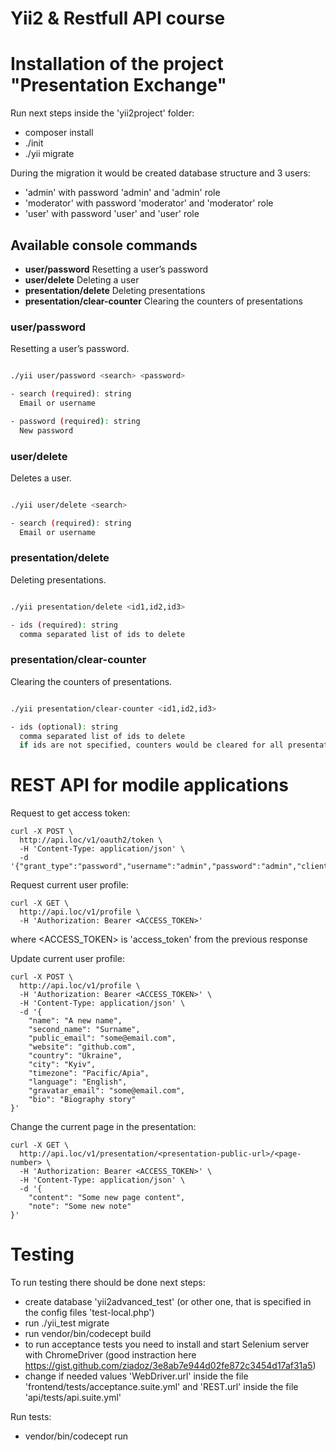 Yii2 & Restfull API course
=================================================

# Installation of the project "Presentation Exchange" #
Run next steps inside the 'yii2project' folder:
- composer install 
- ./init 
- ./yii migrate 

During the migration it would be created database structure and 3 users:

- 'admin' with password 'admin' and 'admin' role
- 'moderator' with password 'moderator' and 'moderator' role
- 'user' with password 'user' and 'user' role


## Available console commands

- **user/password** Resetting a user’s password
- **user/delete** Deleting a user
- **presentation/delete** Deleting presentations
- **presentation/clear-counter** Clearing the counters of presentations

### user/password
Resetting a user’s password.

```sh

./yii user/password <search> <password>

- search (required): string
  Email or username

- password (required): string
  New password

```

### user/delete
Deletes a user.

```sh

./yii user/delete <search>

- search (required): string
  Email or username

```

### presentation/delete
Deleting presentations.

```sh

./yii presentation/delete <id1,id2,id3>

- ids (required): string
  comma separated list of ids to delete

```

### presentation/clear-counter
Clearing the counters of presentations.

```sh

./yii presentation/clear-counter <id1,id2,id3>

- ids (optional): string
  comma separated list of ids to delete
  if ids are not specified, counters would be cleared for all presentations

```


# REST API for modile applications #

Request to get access token:
```
curl -X POST \
  http://api.loc/v1/oauth2/token \
  -H 'Content-Type: application/json' \
  -d '{"grant_type":"password","username":"admin","password":"admin","client_id":"testclient","client_secret":"testpass"}'
```

Request current user profile:
```
curl -X GET \
  http://api.loc/v1/profile \
  -H 'Authorization: Bearer <ACCESS_TOKEN>'
```
where <ACCESS_TOKEN> is 'access_token' from the previous response

Update current user profile:
```
curl -X POST \
  http://api.loc/v1/profile \
  -H 'Authorization: Bearer <ACCESS_TOKEN>' \
  -H 'Content-Type: application/json' \
  -d '{
    "name": "A new name",
    "second_name": "Surname",
    "public_email": "some@email.com",
    "website": "github.com",
    "country": "Ukraine",
    "city": "Kyiv",
    "timezone": "Pacific/Apia",
    "language": "English",
    "gravatar_email": "some@email.com",
    "bio": "Biography story"
}'
```

Change the current page in the presentation:
```
curl -X GET \
  http://api.loc/v1/presentation/<presentation-public-url>/<page-number> \
  -H 'Authorization: Bearer <ACCESS_TOKEN>' \
  -H 'Content-Type: application/json' \
  -d '{
    "content": "Some new page content",
    "note": "Some new note"
}'
```


# Testing #
To run testing there should be done next steps:
- create database 'yii2advanced_test' (or other one, that is specified in the config files 'test-local.php')
- run ./yii_test migrate
- run vendor/bin/codecept build
- to run acceptance tests you need to install and start Selenium server with ChromeDriver (good instraction here https://gist.github.com/ziadoz/3e8ab7e944d02fe872c3454d17af31a5)
- change if needed values 'WebDriver.url' inside the file 'frontend/tests/acceptance.suite.yml' and 'REST.url' inside the file 'api/tests/api.suite.yml'

Run tests:
- vendor/bin/codecept run

